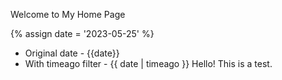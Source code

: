 ---
---


Welcome to My Home Page


{% assign date = '2023-05-25' %}

- Original date - {{date}}
- With timeago filter - {{ date | timeago }}
Hello! This is a test.

